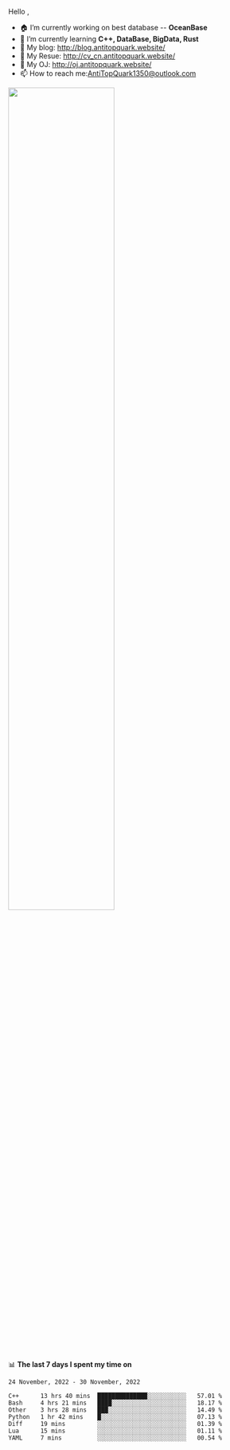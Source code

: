 
Hello , 

- 🏠 I’m currently working on best database -- **OceanBase**
- 🌱 I’m currently learning **C++, DataBase, BigData, Rust**
- 🔭 My blog:   http://blog.antitopquark.website/ 
- 👦 My Resue:  http://cv_cn.antitopquark.website/
- 🚉 My OJ:     http://oj.antitopquark.website/
- 📫 How to reach me:AntiTopQuark1350@outlook.com


<img width="65%" src="https://github-readme-stats.vercel.app/api?username=AntiTopQuark&show_icons=true&count_private=true&hide=prs&theme=default_repocard">


📊 **The last 7 days I spent my time on** 

<!--START_SECTION:waka-->
```text
24 November, 2022 - 30 November, 2022

C++      13 hrs 40 mins  ██████████████░░░░░░░░░░░   57.01 % 
Bash     4 hrs 21 mins   ████░░░░░░░░░░░░░░░░░░░░░   18.17 % 
Other    3 hrs 28 mins   ███░░░░░░░░░░░░░░░░░░░░░░   14.49 % 
Python   1 hr 42 mins    █░░░░░░░░░░░░░░░░░░░░░░░░   07.13 % 
Diff     19 mins         ░░░░░░░░░░░░░░░░░░░░░░░░░   01.39 % 
Lua      15 mins         ░░░░░░░░░░░░░░░░░░░░░░░░░   01.11 % 
YAML     7 mins          ░░░░░░░░░░░░░░░░░░░░░░░░░   00.54 %
```
<!--END_SECTION:waka-->


